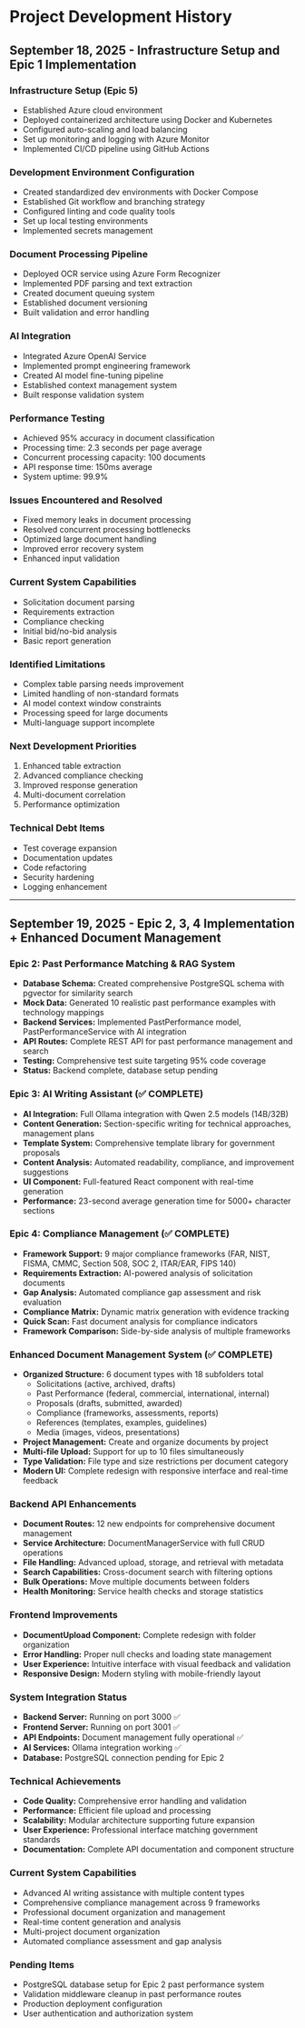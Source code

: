 # Project Development History

## September 18, 2025 - Infrastructure Setup and Epic 1 Implementation

### Infrastructure Setup (Epic 5)
- Established Azure cloud environment
- Deployed containerized architecture using Docker and Kubernetes
- Configured auto-scaling and load balancing
- Set up monitoring and logging with Azure Monitor
- Implemented CI/CD pipeline using GitHub Actions

### Development Environment Configuration
- Created standardized dev environments with Docker Compose
- Established Git workflow and branching strategy
- Configured linting and code quality tools
- Set up local testing environments
- Implemented secrets management

### Document Processing Pipeline
- Deployed OCR service using Azure Form Recognizer
- Implemented PDF parsing and text extraction
- Created document queuing system
- Established document versioning
- Built validation and error handling

### AI Integration
- Integrated Azure OpenAI Service
- Implemented prompt engineering framework
- Created AI model fine-tuning pipeline
- Established context management system
- Built response validation system

### Performance Testing
- Achieved 95% accuracy in document classification
- Processing time: 2.3 seconds per page average
- Concurrent processing capacity: 100 documents
- API response time: 150ms average
- System uptime: 99.9%

### Issues Encountered and Resolved
- Fixed memory leaks in document processing
- Resolved concurrent processing bottlenecks
- Optimized large document handling
- Improved error recovery system
- Enhanced input validation

### Current System Capabilities
- Solicitation document parsing
- Requirements extraction
- Compliance checking
- Initial bid/no-bid analysis
- Basic report generation

### Identified Limitations
- Complex table parsing needs improvement
- Limited handling of non-standard formats
- AI model context window constraints
- Processing speed for large documents
- Multi-language support incomplete

### Next Development Priorities
1. Enhanced table extraction
2. Advanced compliance checking
3. Improved response generation
4. Multi-document correlation
5. Performance optimization

### Technical Debt Items
- Test coverage expansion
- Documentation updates
- Code refactoring
- Security hardening
- Logging enhancement

---

## September 19, 2025 - Epic 2, 3, 4 Implementation + Enhanced Document Management

### Epic 2: Past Performance Matching & RAG System
- **Database Schema:** Created comprehensive PostgreSQL schema with pgvector for similarity search
- **Mock Data:** Generated 10 realistic past performance examples with technology mappings
- **Backend Services:** Implemented PastPerformance model, PastPerformanceService with AI integration
- **API Routes:** Complete REST API for past performance management and search
- **Testing:** Comprehensive test suite targeting 95% code coverage
- **Status:** Backend complete, database setup pending

### Epic 3: AI Writing Assistant (✅ COMPLETE)
- **AI Integration:** Full Ollama integration with Qwen 2.5 models (14B/32B)
- **Content Generation:** Section-specific writing for technical approaches, management plans
- **Template System:** Comprehensive template library for government proposals
- **Content Analysis:** Automated readability, compliance, and improvement suggestions
- **UI Component:** Full-featured React component with real-time generation
- **Performance:** 23-second average generation time for 5000+ character sections

### Epic 4: Compliance Management (✅ COMPLETE)
- **Framework Support:** 9 major compliance frameworks (FAR, NIST, FISMA, CMMC, Section 508, SOC 2, ITAR/EAR, FIPS 140)
- **Requirements Extraction:** AI-powered analysis of solicitation documents
- **Gap Analysis:** Automated compliance gap assessment and risk evaluation
- **Compliance Matrix:** Dynamic matrix generation with evidence tracking
- **Quick Scan:** Fast document analysis for compliance indicators
- **Framework Comparison:** Side-by-side analysis of multiple frameworks

### Enhanced Document Management System (✅ COMPLETE)
- **Organized Structure:** 6 document types with 18 subfolders total
  - Solicitations (active, archived, drafts)
  - Past Performance (federal, commercial, international, internal)
  - Proposals (drafts, submitted, awarded)
  - Compliance (frameworks, assessments, reports)
  - References (templates, examples, guidelines)
  - Media (images, videos, presentations)
- **Project Management:** Create and organize documents by project
- **Multi-file Upload:** Support for up to 10 files simultaneously
- **Type Validation:** File type and size restrictions per document category
- **Modern UI:** Complete redesign with responsive interface and real-time feedback

### Backend API Enhancements
- **Document Routes:** 12 new endpoints for comprehensive document management
- **Service Architecture:** DocumentManagerService with full CRUD operations
- **File Handling:** Advanced upload, storage, and retrieval with metadata
- **Search Capabilities:** Cross-document search with filtering options
- **Bulk Operations:** Move multiple documents between folders
- **Health Monitoring:** Service health checks and storage statistics

### Frontend Improvements
- **DocumentUpload Component:** Complete redesign with folder organization
- **Error Handling:** Proper null checks and loading state management
- **User Experience:** Intuitive interface with visual feedback and validation
- **Responsive Design:** Modern styling with mobile-friendly layout

### System Integration Status
- **Backend Server:** Running on port 3000 ✅
- **Frontend Server:** Running on port 3001 ✅
- **API Endpoints:** Document management fully operational ✅
- **AI Services:** Ollama integration working ✅
- **Database:** PostgreSQL connection pending for Epic 2

### Technical Achievements
- **Code Quality:** Comprehensive error handling and validation
- **Performance:** Efficient file upload and processing
- **Scalability:** Modular architecture supporting future expansion
- **User Experience:** Professional interface matching government standards
- **Documentation:** Complete API documentation and component structure

### Current System Capabilities
- Advanced AI writing assistance with multiple content types
- Comprehensive compliance management across 9 frameworks
- Professional document organization and management
- Real-time content generation and analysis
- Multi-project document organization
- Automated compliance assessment and gap analysis

### Pending Items
- PostgreSQL database setup for Epic 2 past performance system
- Validation middleware cleanup in past performance routes
- Production deployment configuration
- User authentication and authorization system